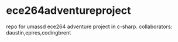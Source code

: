 # ece264adventureproject
repo for umassd ece264 adventure project in c-sharp. collaborators: daustin,epires,codingbrent
